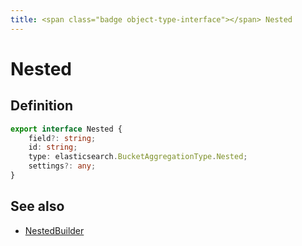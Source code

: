 ```yaml
---
title: <span class="badge object-type-interface"></span> Nested
---
```

# <span class="badge object-type-interface"></span> Nested

## Definition

```typescript
export interface Nested {
	field?: string;
	id: string;
	type: elasticsearch.BucketAggregationType.Nested;
	settings?: any;
}

```
## See also

 * <span class="badge builder"></span> [NestedBuilder](./builder-NestedBuilder.md)
